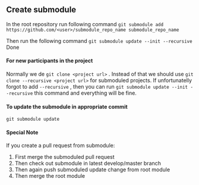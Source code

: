 ## Create submodule 
In the root repository run following command 
```git submodule add https://github.com/<user>/submodule_repo_name submodule_repo_name```

Then run the following command 
```git submodule update --init --recursive```
Done

#### For new participants in the project
Normally we de ```git clone <project url>``` . Instead of that we should use ```git clone --recursive <project url>``` for submoduled projects. 
If unfortunatelly forgot to add ```--recursive``` , then you can run ```git submodule update --init --recursive``` this command and everything will be fine.

#### To update the submodule in appropriate commit 
```git submodule update```

#### Special Note
If you create a pull request from submodule: 
1. First merge the submoduled pull request
2. Then check out submodule in latest develop/master branch
3. Then again push submoduled update change from root module
4. Then merge the root module